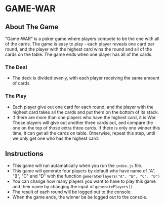 # GAME-WAR

## About The Game

"Game-WAR" is a poker game where players compete to be the one with all of the cards. The game is easy to play - each player reveals one card per round, and the player with the highest card wins the round and all of the cards on the table. The game ends when one player has all of the cards.

### The Deal

- The deck is divided evenly, with each player receiving the same amount of cards.

### The Play

- Each player give out one card for each round, and the player with the highest card takes all the cards and put them on the bottom of its stack.
- If there are more than one players who have the highest card, it is War. Those players will give out another three cards out, and compare the one on the top of those extra three cards. If there is only one winner this time, it can get all the cards on table. Otherwise, repeat this step, until we only get one who has the highest card.

## Instructions

- This game will run autamatically when you run the `index.js` file.
- This game will generate four players by default who have name of "A", "B", "C" and "D" with the function `generatePlayers("A", "B", "C", "D")`
- You can change how many players you want to have to play this game and their name by changing the input of `generatePlayers()`
- The result of each round will be logged out to the console.
- When the game ends, the winner be be logged out to the console.
